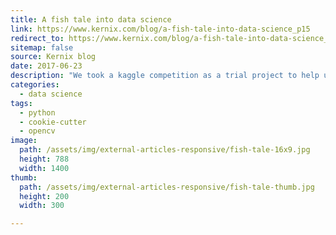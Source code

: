 ```yaml
---
title: A fish tale into data science
link: https://www.kernix.com/blog/a-fish-tale-into-data-science_p15
redirect_to: https://www.kernix.com/blog/a-fish-tale-into-data-science_p15
sitemap: false
source: Kernix blog
date: 2017-06-23
description: "We took a kaggle competition as a trial project to help us acquire an experience in real world data issues without too much hassle on cleaning and getting the data. The objective of this competition is to contribute to fisheries monitoring by finding the best algorithm classifying into seven species pictures caught from fishing boats."
categories:
  - data science
tags:
  - python
  - cookie-cutter
  - opencv
image:
  path: /assets/img/external-articles-responsive/fish-tale-16x9.jpg
  height: 788
  width: 1400
thumb:
  path: /assets/img/external-articles-responsive/fish-tale-thumb.jpg
  height: 200
  width: 300

---
```

